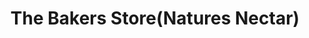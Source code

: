---
title: "The Bakers Store(Natures Nectar)"
url: /mysore/the-bakers-store-natures-nectar/
shop: Supermarkt
---